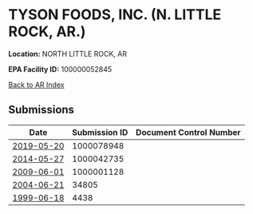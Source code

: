 # TYSON FOODS, INC. (N. LITTLE ROCK, AR.)

**Location:** NORTH LITTLE ROCK, AR

**EPA Facility ID:** 100000052845

[Back to AR Index](../../index.md)

## Submissions

| Date | Submission ID | Document Control Number |
|------|--------------|-------------------------|
| [2019-05-20](submissions/1000078948.md) | 1000078948 |  |
| [2014-05-27](submissions/1000042735.md) | 1000042735 |  |
| [2009-06-01](submissions/1000001128.md) | 1000001128 |  |
| [2004-06-21](submissions/34805.md) | 34805 |  |
| [1999-06-18](submissions/4438.md) | 4438 |  |
